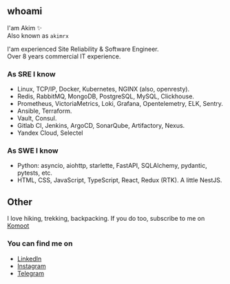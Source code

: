 whoami
------
I'am Akim ✨   
Also known as `akimrx`
  
I'am experienced Site Reliability & Software Engineer.  
Over 8 years commercial IT experience.

### As SRE I know

- Linux, TCP/IP, Docker, Kubernetes, NGINX (also, openresty).
- Redis, RabbitMQ, MongoDB, PostgreSQL, MySQL, Clickhouse.
- Prometheus, VictoriaMetrics, Loki, Grafana, Opentelemetry, ELK, Sentry.
- Ansible, Terraform.
- Vault, Consul.
- Gitlab CI, Jenkins, ArgoCD, SonarQube, Artifactory, Nexus.
- Yandex Cloud, Selectel


### As SWE I know

- Python: asyncio, aiohttp, starlette, FastAPI, SQLAlchemy, pydantic, pytests, etc.
- HTML, CSS, JavaScript, TypeScript, React, Redux (RTK). A little NestJS.


Other
-----

I love hiking, trekking, backpacking. If you do too, subscribe to me on [Komoot](https://www.komoot.com/user/2710177891321)


### You can find me on
* [LinkedIn](https://www.linkedin.com/in/akimrx/)
* [Instagram](https://instagram.com/akimrx)
* [Telegram](https://t.me/akimrx)


<!--
**akimrx/akimrx** is a ✨ _special_ ✨ repository because its `README.md` (this file) appears on your GitHub profile.

Here are some ideas to get you started:

- 🔭 I’m currently working on ...
- 🌱 I’m currently learning ...
- 👯 I’m looking to collaborate on ...
- 🤔 I’m looking for help with ...
- 💬 Ask me about ...
- 📫 How to reach me: ...
- 😄 Pronouns: ...
- ⚡ Fun fact: ...
-->

